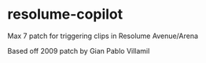 # resolume-copilot

Max 7 patch for triggering clips in Resolume Avenue/Arena

Based off 2009 patch by Gian Pablo Villamil
